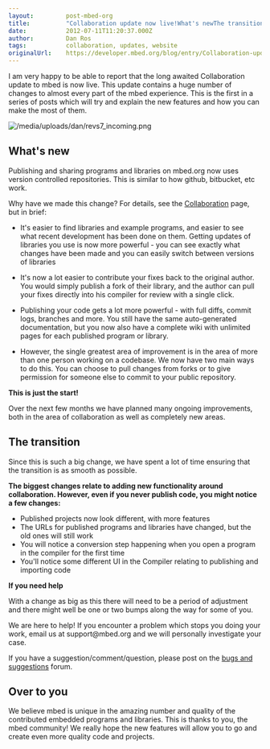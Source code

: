 ```yaml
---
layout:         post-mbed-org
title:          "Collaboration update now live!What's newThe transitionOver to you"
date:           2012-07-11T11:20:37.000Z
author:         Dan Ros
tags:           collaboration, updates, website
originalUrl:    https://developer.mbed.org/blog/entry/Collaboration-update-now-live/
---
```


<p>
  I am very happy to be able to report that the long awaited
  Collaboration update to mbed is now live. This update contains a
  huge number of changes to almost every part of the mbed
  experience. This is the first in a series of posts which will try
  and explain the new features and how you can make the most of
  them.
</p>
<p>
  <img src=
  "https://developer.mbed.org/media/uploads/dan/revs7_incoming.png"
  alt="/media/uploads/dan/revs7_incoming.png" title=
  "/media/uploads/dan/revs7_incoming.png">
</p>
<h2>
  What's new
</h2>
<p>
  Publishing and sharing programs and libraries on mbed.org now
  uses version controlled repositories. This is similar to how
  github, bitbucket, etc work.
</p>
<p>
  Why have we made this change? For details, see the <a href=
  "http://mbed.org/handbook/Collaboration">Collaboration</a> page,
  but in brief:
</p>
<ul>
  <li>It's easier to find libraries and example programs, and
  easier to see what recent development has been done on them.
  Getting updates of libraries you use is now more powerful - you
  can see exactly what changes have been made and you can easily
  switch between versions of libraries
  </li>
</ul>
<ul>
  <li>It's now a lot easier to contribute your fixes back to the
  original author. You would simply publish a fork of their
  library, and the author can pull your fixes directly into his
  compiler for review with a single click.
  </li>
</ul>
<ul>
  <li>Publishing your code gets a lot more powerful - with full
  diffs, commit logs, branches and more. You still have the same
  auto-generated documentation, but you now also have a complete
  wiki with unlimited pages for each published program or library.
  </li>
</ul>
<ul>
  <li>However, the single greatest area of improvement is in the
  area of more than one person working on a codebase. We now have
  two main ways to do this. You can choose to pull changes from
  forks or to give permission for someone else to commit to your
  public repository.
  </li>
</ul>
<p>
  <strong>This is just the start!</strong>
</p>
<p>
  Over the next few months we have planned many ongoing
  improvements, both in the area of collaboration as well as
  completely new areas.
</p>
<h2>
  The transition
</h2>
<p>
  Since this is such a big change, we have spent a lot of time
  ensuring that the transition is as smooth as possible.
</p>
<p>
  <strong>The biggest changes relate to adding new functionality
  around collaboration. However, even if you never publish code,
  you might notice a few changes:</strong>
</p>
<ul>
  <li>Published projects now look different, with more features
  </li>
  <li>The URLs for published programs and libraries have changed,
  but the old ones will still work
  </li>
  <li>You will notice a conversion step happening when you open a
  program in the compiler for the first time
  </li>
  <li>You'll notice some different UI in the Compiler relating to
  publishing and importing code
  </li>
</ul>
<p>
  <strong>If you need help</strong>
</p>
<p>
  With a change as big as this there will need to be a period of
  adjustment and there might well be one or two bumps along the way
  for some of you.
</p>
<p>
  We are here to help! If you encounter a problem which stops you
  doing your work, email us at support@mbed.org and we will
  personally investigate your case.
</p>
<p>
  If you have a suggestion/comment/question, please post on the
  <a href="http://mbed.org/forum/bugs-suggestions">bugs and
  suggestions</a> forum.
</p>
<h2>
  Over to you
</h2>
<p>
  We believe mbed is unique in the amazing number and quality of
  the contributed embedded programs and libraries. This is thanks
  to you, the mbed community! We really hope the new features will
  allow you to go and create even more quality code and projects.
</p>

